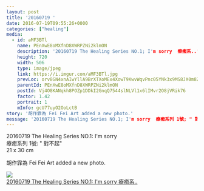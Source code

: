 ```yaml
---
layout: post
title: '20160719 ' 
date: 2016-07-19T09:55:26+0000 
categories: ["healing"] 
media:
  - id: aMF3BTl
    name: PEnXwE8oMXfnD8XWRPZNi2klmON
    description: '20160719 The Healing Series NO.1; I'm sorry  療癒系..'   
    height: 720
    width: 506
    type: image/jpeg
    link: https://i.imgur.com/aMF3BTl.jpg
    prevLoc: orv8GN4xnAIwYllA9BrXTXoMEx4XowT9KwvWqvPnc05YNk3x9MS8JX0m8Z8BIzwkGY3qmnFry1M9Rp0QsAzg1VnEYmUKomYEmlp8fyQ2RqN7qkfNBn4ZWKByTkGNZ0xB8jUyBGgn3P9nsr6pKVvxllcK0xxYVpR7s7qME7lB2JiEKKNk2GMZC6MEX33j5Rh1OY0kxXNQTjEQQxRX1oiDg8V1BzV1T5W8RMRX1KfNplzP2NBNuPQKmxoDmkU40gP1WnrofjO
    parentId: PEnXwE8oMXfnD8XWRPZNi2klmON
    postId: Vj4O8KANqkh8POZp1DDkI2GnqQ7544slNLVl1x6lIMvr2O8jVRik76
    factor: 1.42
    portrait: 1
    mInfo: gcU77uyO2OoLctB
story: '胡作霏為 Fei Fei Art added a new photo.'  
message: '20160719 The Healing Series NO.1; I'm sorry  療癒系列 1號; " 對不起"  21 x 3..'  
---
```


20160719 The Healing Series NO.1: I'm sorry  
療癒系列 1號: " 對不起"  
21 x 30 cm
 
 
[//]: #story:
胡作霏為 Fei Fei Art added a new photo.


[//]: #media:  
<a href="https://i.imgur.com/aMF3BTl.jpg"><img class="postImage" src="https://i.imgur.com/aMF3BTlh.jpg" />  
20160719 The Healing Series NO.1: I'm sorry
療癒系..  
 </a>   
